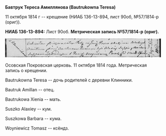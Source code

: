 **Бавтрук Тереса Амиллянова (Bautrukowna Teresa)**

11 октября 1814 г -- крещение (НИАБ 136-13-894, лист 90об, №57/1814-р
(ориг)).

**НИАБ 136-13-894:** Лист 90об. **Метрическая запись №57/1814-р
(ориг).**

![](./media/99282e11f9ce82bfafb086170102673678283880.png)

Осовская Покровская церковь. 11 октября 1814 года. Метрическая запись о
крещении.

Bautrukowna Teresa -- дочь родителей с деревни Клинники.

Bautruk Amillan -- отец.

Bautrukowa Xienia -- мать.

Suszko Alaxiey -- кум.

Suszkowa Barbara -- кума.

Woyniewicz Tomasz -- ксёндз.
